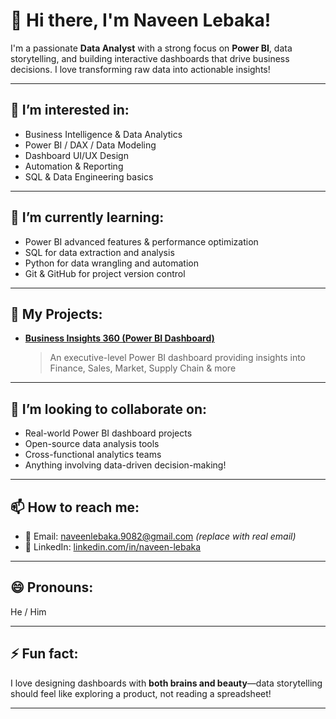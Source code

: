 # 👋 Hi there, I'm Naveen Lebaka!

I'm a passionate **Data Analyst** with a strong focus on **Power BI**, data storytelling, and building interactive dashboards that drive business decisions. I love transforming raw data into actionable insights!

---

## 👀 I’m interested in:
- Business Intelligence & Data Analytics  
- Power BI / DAX / Data Modeling  
- Dashboard UI/UX Design  
- Automation & Reporting  
- SQL & Data Engineering basics  

---

## 🌱 I’m currently learning:
- Power BI advanced features & performance optimization  
- SQL for data extraction and analysis  
- Python for data wrangling and automation  
- Git & GitHub for project version control  

---

## 💼 My Projects:
- **[Business Insights 360 (Power BI Dashboard)](https://github.com/Naveen-lebaka/BI-Insight-360)**  
  > An executive-level Power BI dashboard providing insights into Finance, Sales, Market, Supply Chain & more

---

## 💞️ I’m looking to collaborate on:
- Real-world Power BI dashboard projects  
- Open-source data analysis tools  
- Cross-functional analytics teams  
- Anything involving data-driven decision-making!  

---

## 📫 How to reach me:
- 📧 Email: naveenlebaka.9082@gmail.com *(replace with real email)*  
- 💼 LinkedIn: [linkedin.com/in/naveen-lebaka](https://www.linkedin.com/in/naveen-lebaka)  

---

## 😄 Pronouns:
He / Him

---

## ⚡ Fun fact:
I love designing dashboards with **both brains and beauty**—data storytelling should feel like exploring a product, not reading a spreadsheet!

---

<!---
Naveen-lebaka/Naveen-lebaka is a ✨ special ✨ repository because its `README.md` (this file) appears on your GitHub profile.
You can click the Preview link to take a look at your changes.
--->
